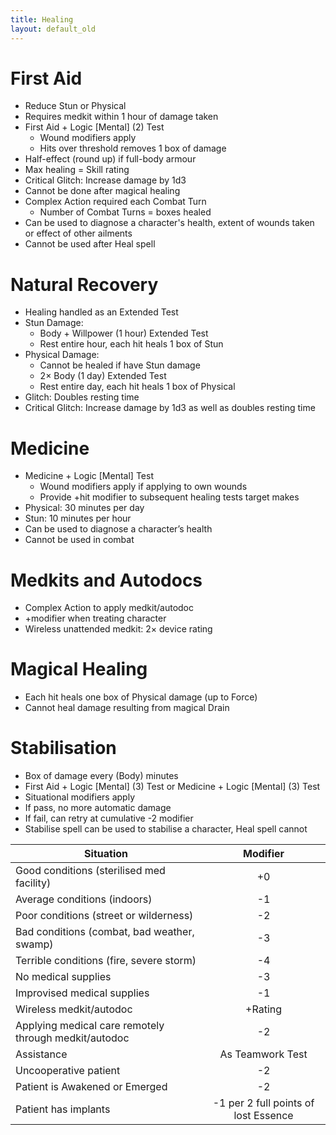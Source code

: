 ```yaml
---
title: Healing
layout: default_old
---
```


# First Aid
- Reduce Stun or Physical
- Requires medkit within 1 hour of damage taken
- First Aid + Logic [Mental] (2) Test
	- Wound modifiers apply
	- Hits over threshold removes 1 box of damage
- Half-effect (round up) if full-body armour
- Max healing = Skill rating
- Critical Glitch: Increase damage by 1d3
- Cannot be done after magical healing
- Complex Action required each Combat Turn
	- Number of Combat Turns = boxes healed
- Can be used to diagnose a character's health, extent of wounds taken or effect of other ailments
- Cannot be used after Heal spell

# Natural Recovery
- Healing handled as an Extended Test
- Stun Damage:
	- Body + Willpower (1 hour) Extended Test
	- Rest entire hour, each hit heals 1 box of Stun
- Physical Damage:
	- Cannot be healed if have Stun damage
	- 2× Body (1 day) Extended Test
	- Rest entire day, each hit heals 1 box of Physical
- Glitch: Doubles resting time
- Critical Glitch: Increase damage by 1d3 as well as doubles resting time

# Medicine
- Medicine + Logic [Mental] Test
	- Wound modifiers apply if applying to own wounds
	- Provide +hit modifier to subsequent healing tests target makes
- Physical: 30 minutes per day
- Stun: 10 minutes per hour
- Can be used to diagnose a character’s health
- Cannot be used in combat

# Medkits and Autodocs
- Complex Action to apply medkit/autodoc
- +modifier when treating character
- Wireless unattended medkit: 2× device rating

# Magical Healing
- Each hit heals one box of Physical damage (up to Force)
- Cannot heal damage resulting from magical Drain

# Stabilisation
- Box of damage every (Body) minutes
- First Aid + Logic [Mental] (3) Test or Medicine + Logic [Mental] (3) Test
- Situational modifiers apply
- If pass, no more automatic damage
- If fail, can retry at cumulative -2 modifier
- Stabilise spell can be used to stabilise a character, Heal spell cannot

| Situation                                             |               Modifier               |
| ----------------------------------------------------- |:------------------------------------:|
| Good conditions (sterilised med facility)             |                  +0                  |
| Average conditions (indoors)                          |                  -1                  |
| Poor conditions (street or wilderness)                |                  -2                  |
| Bad conditions (combat, bad weather, swamp)           |                  -3                  |
| Terrible conditions (fire, severe storm)              |                  -4                  |
| No medical supplies                                   |                  -3                  |
| Improvised medical supplies                           |                  -1                  |
| Wireless medkit/autodoc                               |               +Rating                |
| Applying medical care remotely through medkit/autodoc |                  -2                  |
| Assistance                                            |           As Teamwork Test           |
| Uncooperative patient                                 |                  -2                  |
| Patient is Awakened or Emerged                        |                  -2                  |
| Patient has implants                                  | -1 per 2 full points of lost Essence |

